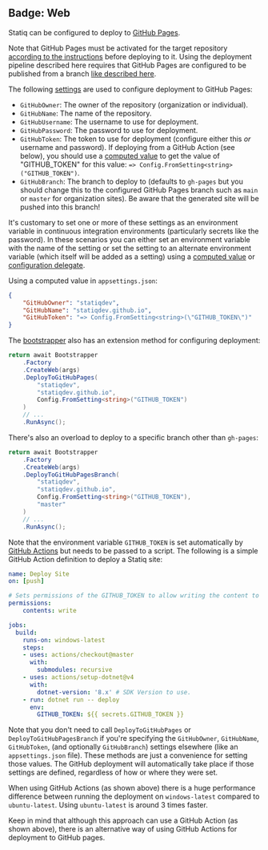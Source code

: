 Badge: Web
---
Statiq can be configured to deploy to [GitHub Pages](https://pages.github.com).

Note that GitHub Pages must be activated for the target repository [according to the instructions](https://docs.github.com/en/pages/getting-started-with-github-pages/creating-a-github-pages-site) before deploying to it. Using the deployment pipeline described here requires that GitHub Pages are configured to be published from a branch [like described here](https://docs.github.com/en/pages/getting-started-with-github-pages/configuring-a-publishing-source-for-your-github-pages-site#publishing-from-a-branch).

The following [settings](xref:web-settings) are used to configure deployment to GitHub Pages:

- `GitHubOwner`: The owner of the repository (organization or individual).
- `GitHubName`: The name of the repository.
- `GitHubUsername`: The username to use for deployment.
- `GitHubPassword`: The password to use for deployment.
- `GitHubToken`: The token to use for deployment (configure either this _or_ username and password). If deploying from a GitHub Action (see below), you should use a [computed value](xref:metadata-values#computed-values) to get the value of "GITHUB_TOKEN" for this value: `=> Config.FromSetting<string>("GITHUB_TOKEN")`.
- `GitHubBranch`: The branch to deploy to (defaults to `gh-pages` but you should change this to the configured GitHub Pages branch such as `main` or `master` for organization sites). Be aware that the generated site will be pushed into this branch!

It's customary to set one or more of these settings as an environment variable in continuous
integration environments (particularly secrets like the password). In these scenarios you can either
set an environment variable with the name of the setting or set the setting to an alternate environment
variable (which itself will be added as a setting) using a
[computed value](xref:metadata-values#computed-values) or
[configuration delegate](xref:configuration-delegates).

Using a computed value in `appsettings.json`:

```json
{
    "GitHubOwner": "statiqdev",
    "GitHubName": "statiqdev.github.io",
    "GitHubToken": "=> Config.FromSetting<string>(\"GITHUB_TOKEN\")"
}
```

The [bootstrapper](xref:bootstrapper) also has an extension method for configuring deployment:

```csharp
return await Bootstrapper
    .Factory
    .CreateWeb(args)
    .DeployToGitHubPages(
        "statiqdev",
        "statiqdev.github.io",
        Config.FromSetting<string>("GITHUB_TOKEN")
    )
    // ...
    .RunAsync();
```

There's also an overload to deploy to a specific branch other than `gh-pages`:

```csharp
return await Bootstrapper
    .Factory
    .CreateWeb(args)
    .DeployToGitHubPagesBranch(
        "statiqdev",
        "statiqdev.github.io",
        Config.FromSetting<string>("GITHUB_TOKEN"),
        "master"
    )
    // ...
    .RunAsync();
```

Note that the environment variable `GITHUB_TOKEN` is set automatically
by [GitHub Actions](https://github.com/features/actions) but needs to be
passed to a script. The following is a simple GitHub Action definition
to deploy a Statiq site:

```yaml
name: Deploy Site
on: [push]

# Sets permissions of the GITHUB_TOKEN to allow writing the content to the branch!
permissions:
    contents: write

jobs:
  build:
    runs-on: windows-latest
    steps:
    - uses: actions/checkout@master
      with:
        submodules: recursive
    - uses: actions/setup-dotnet@v4
      with:
        dotnet-version: '8.x' # SDK Version to use.
    - run: dotnet run -- deploy
      env:
        GITHUB_TOKEN: ${{ secrets.GITHUB_TOKEN }}

```

Note that you don't need to call `DeployToGitHubPages` or `DeployToGitHubPagesBranch` if you're specifying the
`GitHubOwner`, `GitHubName`, `GitHubToken`, (and optionally `GitHubBranch`)
settings elsewhere (like an `appsettings.json` file). These methods are just a convenience for setting those values. The
GitHub deployment will automatically take place if those settings are defined, regardless of how or where they were set.

When using GitHub Actions (as shown above) there is a huge performance difference between running the deployment on `windows-latest` compared to `ubuntu-latest`. Using `ubuntu-latest` is around 3 times faster.

Keep in mind that although this approach can use a GitHub Action (as shown above), there is an alternative way of using GitHub Actions for deployment to GitHub pages.
